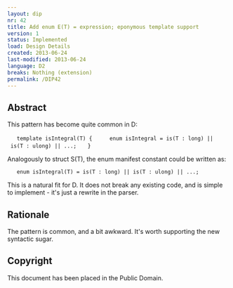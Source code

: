 ```yaml
---
layout: dip
nr: 42
title: Add enum E(T) = expression; eponymous template support
version: 1
status: Implemented
load: Design Details
created: 2013-06-24
last-modified: 2013-06-24
language: D2
breaks: Nothing (extension)
permalink: /DIP42
---
```


Abstract
--------

This pattern has become quite common in D:

`   template isIntegral(T) {`
`     enum isIntegral = is(T : long) || is(T : ulong) || ...;`
`   }`

Analogously to struct S(T), the enum manifest constant could be written
as:

`   enum isIntegral(T) = is(T : long) || is(T : ulong) || ...;`

This is a natural fit for D. It does not break any existing code, and is
simple to implement - it's just a rewrite in the parser.

Rationale
---------

The pattern is common, and a bit awkward. It's worth supporting the new
syntactic sugar.

Copyright
---------

This document has been placed in the Public Domain.
